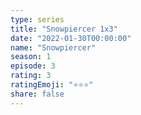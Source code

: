 ```yaml
--- 
type: series 
title: "Snowpiercer 1x3" 
date: "2022-01-30T00:00:00" 
name: "Snowpiercer" 
season: 1 
episode: 3 
rating: 3 
ratingEmoji: "⭐️⭐️⭐️" 
share: false 
---
```

